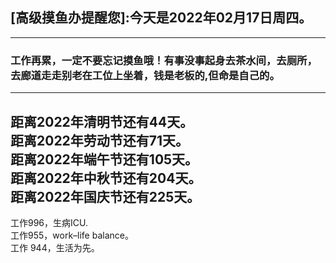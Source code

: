 ## [高级摸鱼办提醒您]:今天是2022年02月17日周四。
---
### 工作再累，一定不要忘记摸鱼哦！有事没事起身去茶水间，去厕所，去廊道走走别老在工位上坐着，钱是老板的,但命是自己的。
---
距离2022年清明节还有44天。  
距离2022年劳动节还有71天。  
距离2022年端午节还有105天。  
距离2022年中秋节还有204天。  
距离2022年国庆节还有225天。  
---
工作996，生病ICU.  
工作955，work–life balance。  
工作 944，生活为先。